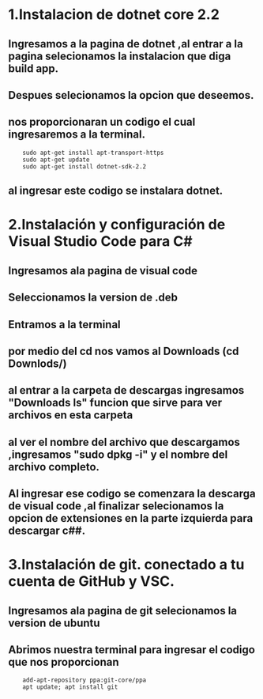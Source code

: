 
# 1.Instalacion de dotnet core 2.2 
## Ingresamos a la pagina de dotnet ,al entrar a la pagina selecionamos la instalacion que diga build app.
## Despues selecionamos la opcion que deseemos.
## nos proporcionaran un codigo el cual ingresaremos a la terminal.
``` sudo dpkg -i packages-microsoft-prod.deb
    sudo apt-get install apt-transport-https
    sudo apt-get update
    sudo apt-get install dotnet-sdk-2.2 
```
## al ingresar este codigo se instalara dotnet.

# 2.Instalación y configuración de Visual Studio Code para C#

## Ingresamos ala pagina de visual code 
## Seleccionamos la version de .deb
## Entramos a la terminal
## por medio del cd nos vamos al Downloads (cd Downlods/)
## al entrar a la carpeta de descargas ingresamos "Downloads ls" funcion que sirve para ver archivos en esta carpeta 
## al ver el nombre del archivo que descargamos ,ingresamos "sudo dpkg -i" y el nombre del archivo completo.
## Al ingresar ese codigo se comenzara la descarga de visual code ,al finalizar selecionamos la opcion de extensiones en la parte izquierda para descargar c##.

# 3.Instalación de git. conectado a tu cuenta de GitHub y VSC.
## Ingresamos ala pagina de git selecionamos la version de ubuntu
## Abrimos nuestra terminal para ingresar el codigo que nos proporcionan 
``` apt-get install git
    add-apt-repository ppa:git-core/ppa 
    apt update; apt install git
```
